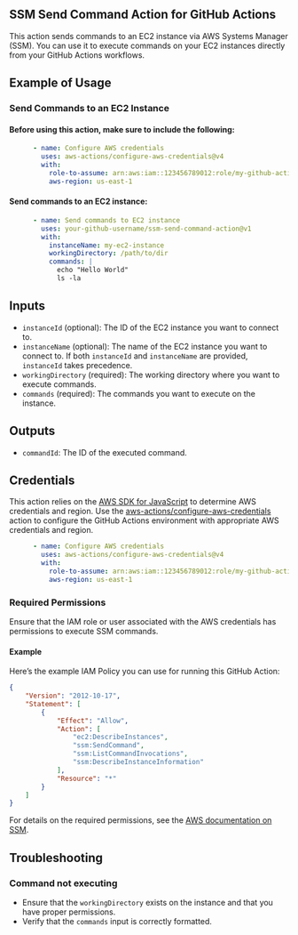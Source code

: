 ## SSM Send Command Action for GitHub Actions

This action sends commands to an EC2 instance via AWS Systems Manager (SSM). You can use it to execute commands on your EC2 instances directly from your GitHub Actions workflows.


<!-- tocstop -->

## Example of Usage

### Send Commands to an EC2 Instance

#### Before using this action, make sure to include the following:

```yaml
      - name: Configure AWS credentials
        uses: aws-actions/configure-aws-credentials@v4
        with:
          role-to-assume: arn:aws:iam::123456789012:role/my-github-actions-role
          aws-region: us-east-1
```

#### Send commands to an EC2 instance:

```yaml
      - name: Send commands to EC2 instance
        uses: your-github-username/ssm-send-command-action@v1
        with:
          instanceName: my-ec2-instance
          workingDirectory: /path/to/dir
          commands: |
            echo "Hello World"
            ls -la
```

## Inputs

- `instanceId` (optional): The ID of the EC2 instance you want to connect to.
- `instanceName` (optional): The name of the EC2 instance you want to connect to. If both `instanceId` and `instanceName` are provided, `instanceId` takes precedence.
- `workingDirectory` (required): The working directory where you want to execute commands.
- `commands` (required): The commands you want to execute on the instance.

## Outputs

- `commandId`: The ID of the executed command.

## Credentials

This action relies on the [AWS SDK for JavaScript](https://docs.aws.amazon.com/sdk-for-javascript/v3/developer-guide/setting-credentials.html) to determine AWS credentials and region. Use the [aws-actions/configure-aws-credentials](https://github.com/aws-actions/configure-aws-credentials) action to configure the GitHub Actions environment with appropriate AWS credentials and region.

```yaml
      - name: Configure AWS credentials
        uses: aws-actions/configure-aws-credentials@v4
        with:
          role-to-assume: arn:aws:iam::123456789012:role/my-github-actions-role
          aws-region: us-east-1
```

### Required Permissions

Ensure that the IAM role or user associated with the AWS credentials has permissions to execute SSM commands.

#### Example

Here’s the example IAM Policy you can use for running this GitHub Action:
```json
{
    "Version": "2012-10-17",
    "Statement": [
        {
            "Effect": "Allow",
            "Action": [
                "ec2:DescribeInstances",
                "ssm:SendCommand",
                "ssm:ListCommandInvocations",
                "ssm:DescribeInstanceInformation"
            ],
            "Resource": "*"
        }
    ]
}
```
For details on the required permissions, see the [AWS documentation on SSM](https://docs.aws.amazon.com/systems-manager/latest/userguide/systems-manager-ssm-agent.html).

## Troubleshooting

### Command not executing

- Ensure that the `workingDirectory` exists on the instance and that you have proper permissions.
- Verify that the `commands` input is correctly formatted.


